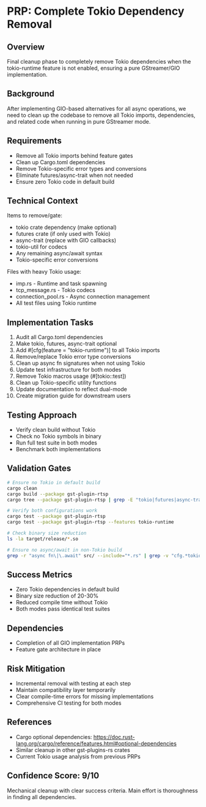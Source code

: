 # PRP: Complete Tokio Dependency Removal

## Overview
Final cleanup phase to completely remove Tokio dependencies when the tokio-runtime feature is not enabled, ensuring a pure GStreamer/GIO implementation.

## Background
After implementing GIO-based alternatives for all async operations, we need to clean up the codebase to remove all Tokio imports, dependencies, and related code when running in pure GStreamer mode.

## Requirements
- Remove all Tokio imports behind feature gates
- Clean up Cargo.toml dependencies
- Remove Tokio-specific error types and conversions
- Eliminate futures/async-trait when not needed
- Ensure zero Tokio code in default build

## Technical Context
Items to remove/gate:
- tokio crate dependency (make optional)
- futures crate (if only used with Tokio)
- async-trait (replace with GIO callbacks)
- tokio-util for codecs
- Any remaining async/await syntax
- Tokio-specific error conversions

Files with heavy Tokio usage:
- imp.rs - Runtime and task spawning
- tcp_message.rs - Tokio codecs
- connection_pool.rs - Async connection management
- All test files using Tokio runtime

## Implementation Tasks
1. Audit all Cargo.toml dependencies
2. Make tokio, futures, async-trait optional
3. Add #[cfg(feature = "tokio-runtime")] to all Tokio imports
4. Remove/replace Tokio error type conversions
5. Clean up async fn signatures when not using Tokio
6. Update test infrastructure for both modes
7. Remove Tokio macros usage (#[tokio::test])
8. Clean up Tokio-specific utility functions
9. Update documentation to reflect dual-mode
10. Create migration guide for downstream users

## Testing Approach
- Verify clean build without Tokio
- Check no Tokio symbols in binary
- Run full test suite in both modes
- Benchmark both implementations

## Validation Gates
```bash
# Ensure no Tokio in default build
cargo clean
cargo build --package gst-plugin-rtsp
cargo tree --package gst-plugin-rtsp | grep -E "tokio|futures|async-trait" && exit 1

# Verify both configurations work
cargo test --package gst-plugin-rtsp
cargo test --package gst-plugin-rtsp --features tokio-runtime

# Check binary size reduction
ls -la target/release/*.so

# Ensure no async/await in non-Tokio build
grep -r "async fn\|\.await" src/ --include="*.rs" | grep -v "cfg.*tokio"
```

## Success Metrics
- Zero Tokio dependencies in default build
- Binary size reduction of 20-30%
- Reduced compile time without Tokio
- Both modes pass identical test suites

## Dependencies
- Completion of all GIO implementation PRPs
- Feature gate architecture in place

## Risk Mitigation
- Incremental removal with testing at each step
- Maintain compatibility layer temporarily
- Clear compile-time errors for missing implementations
- Comprehensive CI testing for both modes

## References
- Cargo optional dependencies: https://doc.rust-lang.org/cargo/reference/features.html#optional-dependencies
- Similar cleanup in other gst-plugins-rs crates
- Current Tokio usage analysis from previous PRPs

## Confidence Score: 9/10
Mechanical cleanup with clear success criteria. Main effort is thoroughness in finding all dependencies.